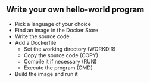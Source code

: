 ## Write your own hello-world program
* Pick a language of your choice
* Find an image in the Docker Store
* Write the source code
* Add a Dockerfile
  * Set the working directory (WORKDIR)
  * Copy the source code (COPY)
  * Compile it if necessary (RUN)
  * Execute the program (CMD)
* Build the image and run it

